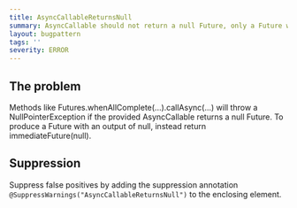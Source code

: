 ```yaml
---
title: AsyncCallableReturnsNull
summary: AsyncCallable should not return a null Future, only a Future whose result is null.
layout: bugpattern
tags: ''
severity: ERROR
---
```


<!--
*** AUTO-GENERATED, DO NOT MODIFY ***
To make changes, edit the @BugPattern annotation or the explanation in docs/bugpattern.
-->


## The problem
Methods like Futures.whenAllComplete(...).callAsync(...) will throw a
NullPointerException if the provided AsyncCallable returns a null Future. To
produce a Future with an output of null, instead return immediateFuture(null).

## Suppression
Suppress false positives by adding the suppression annotation `@SuppressWarnings("AsyncCallableReturnsNull")` to the enclosing element.

